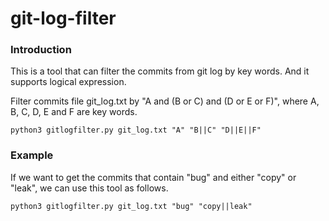 # git-log-filter

### Introduction
This is a tool that can filter the commits from git log by key words. And it supports logical expression.  

Filter commits file git_log.txt by "A and (B or C) and (D or E or F)", where A, B, C, D, E and F are key words.
```shell
python3 gitlogfilter.py git_log.txt "A" "B||C" "D||E||F"
```
### Example
If we want to get the commits that contain "bug" and either "copy" or "leak", we can use this tool as follows.
```shell
python3 gitlogfilter.py git_log.txt "bug" "copy||leak"
```
